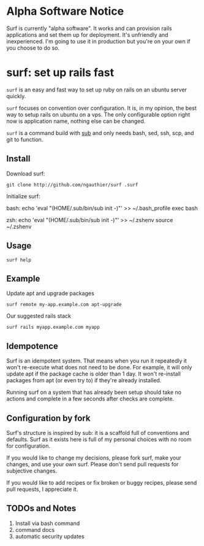 # Alpha Software Notice

Surf is currently "alpha software". It works and can provision rails applications and set them up for deployment. It's unfriendly and inexperienced. I'm going to use it in production but you're on your own if you choose to do so.

# surf: set up rails fast

`surf` is an easy and fast way to set up ruby on rails on an ubuntu server quickly.

`surf` focuses on convention over configuration. It is, in my opinion, the best way to setup rails on ubuntu on a vps. The only configurable option right now is application name, nothing else can be changed.

`surf` is a command build with [sub](http://github.com/37signals/sub) and only needs bash, sed, ssh, scp, and git to function.

## Install

Download surf:

    git clone http://github.com/ngauthier/surf .surf

Initialize surf:

bash:
    echo 'eval "$($HOME/.sub/bin/sub init -)"' >> ~/.bash_profile
    exec bash

zsh:
    echo 'eval "$($HOME/.sub/bin/sub init -)"' >> ~/.zshenv
    source ~/.zshenv

## Usage

    surf help

## Example

Update apt and upgrade packages

    surf remote my-app.example.com apt-upgrade

Our suggested rails stack

    surf rails myapp.example.com myapp

## Idempotence

Surf is an idempotent system. That means when you run it repeatedly it won't re-execute what does not need to be done. For example, it will only update apt if the package cache is older than 1 day. It won't re-install packages from apt (or even try to) if they're already installed.

Running surf on a system that has already been setup should take no actions and complete in a few seconds after checks are complete.

## Configuration by fork

Surf's structure is inspired by sub: it is a scaffold full of conventions and defaults. Surf as it exists here is full of my personal choices with no room for configuration.

If you would like to change my decisions, please fork surf, make your changes, and use your own surf. Please don't send pull requests for subjective changes.

If you would like to add recipes or fix broken or buggy recipes, please send pull requests, I appreciate it.

## TODOs and Notes

1. Install via bash command
2. command docs
3. automatic security updates
